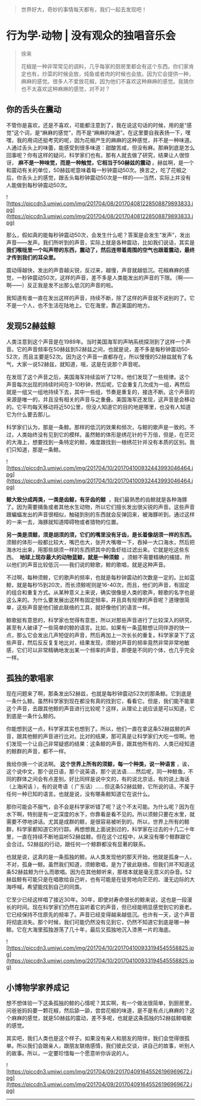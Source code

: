 > 世界好大，奇妙的事情每天都有，我们一起去发现吧！

# 行为学·动物 | 没有观众的独唱音乐会

> 徐来
> 
> 花椒是一种非常常见的调料，几乎每家的厨房里都会有这个东西。你们家肯定也有，炒菜的时候会放，炖鱼或者肉的时候也会放。因为它会提供一种，麻麻的感觉。很多人不爱放花椒，因为他们不喜欢这种麻麻的感觉。我猜你也不太喜欢这种麻麻的感觉，对不对？

## 你的舌头在震动

不管你是喜欢，还是不喜欢，可能都注意到了，我在说这句话的时候，用的是“感觉”这个词，是“麻麻的感觉”，而不是“麻麻的味道”。在这里要自我表扬一下，嘿嘿，我的用词还挺考究的呢，因为花椒产生的麻麻的这种感觉，并不是一种味道。人通过舌头上的味蕾，能感受到很多味道：甜酸苦咸，但没有麻。那麻到底是怎么回事呢？你有这样的疑问，科学家们也有。那有人就去做了研究，结果让人很惊讶， **麻不是一种味觉，而是一种触觉，它相当于50赫兹的震动** 。赫兹啊，是一个和震动有关的单位，50赫兹呢意味着每一秒钟震动50次。换言之，吃了花椒之后，你舌头上的感觉，跟舌头每秒钟震动50次是一样的——当然，实际上并没有人能做到每秒钟震动50次。

![https://piccdn3.umiwi.com/img/201704/08/201704081228508879893833.jpg](https://piccdn3.umiwi.com/img/201704/08/201704081228508879893833.jpg)

那么，假如真的能每秒钟震动50次，会发生什么呢？答案是会发生“发声”，发出声音——发声。我们所听到的声音，实际上就是各种震动，比如我们说话，其实是 **我们喉咙里一个叫声带的东西，震动了，然后连带着周围的空气也跟着震动，最终才传到我们的耳朵里。**

震动得越快，发出的声音越尖锐，反过来，越慢，声音就越低沉。花椒麻麻的感觉，一秒钟震动50次，这样的声音，差不多是人类能发出的声音的下限。（啊——啊——）反正我是发不出那么低沉的声音的啦。

我知道有谁一直在发出这样的声音，持续不断，除了这样的声音就不说别的了。它不是一个人，也不生活在陆地上。它在海里，靠近美国的地方。    

## 发现52赫兹鲸

人类注意到这个声音是在1989年。当时美国海军的声呐系统探测到了这样一个声音。它的声音频率在50赫兹到52赫兹之间，也就是说，差不多是每秒钟震动50-52次，而且主要是52次。因为这个声音一直都存在，所以慢慢的52赫兹就有了名气，大家一说52赫兹，就知道，哦，这是在说那个声音呢。

在发现了这个声音之后，美国海军持续监听了12年。他们发现了一些规律。这个声音每次出现的持续时间在3-10秒钟，然后呢，它会重复几次成为一组，再然后就是一组又一组地持续下去，其中一些组，节奏是重复的，接连不断。这个声音的来源是唯一的，并且没有相关的声音与之重叠。美国海军还发现，这声音是会移动的。它平均每天移动将近50公里，但没人知道它的目的地是哪里，也没有人知道它为什么要去那儿。

科学家们认为，那是一条鲸。那样的低沉的效果和频次，与鲸的歌声是一致的。不过，人类始终没有见到它的模样。虽然鲸的体形是绣花针的千万倍，但是，在茫茫的大海上，想要找到一条特定的鲸，难度跟找到一根绣花针并没有本质的区别。我们只知道，那是一条鲸。

![https://piccdn3.umiwi.com/img/201704/10/201704100932443993046464.jpg](https://piccdn3.umiwi.com/img/201704/10/201704100932443993046464.jpg)

 **鲸大致分成两类，一类是齿鲸，有牙齿的鲸**  ，我们最熟悉的齿鲸就是各种海豚了。因为需要捕鱼或者其他水生动物，所以它们擅长发出很尖锐的声音。这些声音跟蝙蝠发出的声音很相似，触碰到别的东西就会反弹回来，被海豚听到。通过这样的一来一去，海豚就知道障碍物或者猎物的位置。

 **另一类是须鲸，须是胡须的须，它们的嘴里没有牙齿，是长着像胡须一样的东西。** 须鲸的体形一般都比较大，嘴巴也大，张开大嘴嗷一下，吞掉一大口海水，然后把海水吐出来，用那些胡须一样的东西把其中的鱼虾给过滤出来。它就是吃这些东西。  **地球上现存最大的动物蓝鲸，就是一种须鲸**  。须鲸不需要精确的捕猎，所以他们的声音比较低沉——我们说的鲸歌，鲸的歌唱，就是这种声音。

不过啊，每种须鲸，它的歌声的频率，也就是每秒钟震动的次数是一定的。比如蓝鲸，就是每秒15到20次，而长须鲸呢则是16-40次，而且，他们的声音，有固定的组合和重复方式。从某种意义上来说，确实很像是人类的歌声，鲸歌的名字也是这么来的。为什么要发展出这样有固定频率，并且具有规律的声音呢？道理很简单，这些声音是他们彼此联络的工具，就好像他们的语言一样。

鲸歌挺有意思的，科学家也觉得有意思，所以对那些声音进行了比较深入的研究，甚至有人破译了一些简单的鲸的语言。比如，如果有一条蓝鲸想让同伴游的快一点，那么它会发出几声短促的声音，然后再加上一次长长的重复。科学家录下了这些声音，然后反反复复地比对，结果发现，须鲸对声音的频率竟然非常非常地敏感，它们可以非常精确地发出某一个频率的声音，即便是不同的个体，也几乎完全一样。

## 孤独的歌唱家

现在问题来了啊，那条发出52赫兹，也就是每秒钟震动52次的那条鲸。它到底是一条什么鲸。虽然科学家到现在都没有真的找到它，看看它。但是，我们能不能拿这个声音，去跟其他鲸的声音进行比较呢？这样，从理论上说应该是可以知道，它到底是一条什么鲸的。

你能想到这一点，科学家其实也想到了。所以，他们一直在拿这条52赫兹鲸的声音，跟其他鲸的声音进行比对。比对的结果，那可真是让科学家们大吃一惊啊。他们发现一个让自己非常疑惑的结果：这条鲸的声音，跟其他所有的、人类已经知道的鲸群的声音，都不一样。

我给你换一个说法啊。 **这个世界上所有的须鲸，每一个种类，说一种语言** ，诶，这个说中文，那个说日语，那个说英语，那个说法语……然后呢，同一种鲸鱼，不同的群体之间会有点差别。好比同样是说中文的，有的说北京话，有的说上海话（上海闲话 ），有的说粤语（ 广东话）……但这条52赫兹鲸，它所说的话，不属于任何一种已知的语言。也就是说，没有哪条鲸知道它在说什么。

那你可能会不服气，会不会是科学家听错了呢？这个不太可能。为什么呢？因为在水下啊，特别是有一定深度的水下，你靠看是看不见的。所以须鲸只要在水里，就需要不停地讲话。尤其是成群的鲸，是很容易被听到的。所以，世界上所有的鲸群，科学家都知道它的行踪。再想想我上面说到过的，科学家在过去的十几二十年里，一直在持续不断地监听52赫兹鲸。但在这个过程中，从来没有哪个鲸群跟它会合过。52赫兹的行动，跟任何一个鲸群都没有显著的联系。

也就是说，这真的是一条孤独的鲸。从人类发现他的那天开始，他就是孤身一人，不对，孤身一鲸。虽然我们知道，须鲸歌唱，是为了彼此联络，但我们并不知道这条52赫兹鲸为什么而歌唱。因为在其他鲸听来，那根本就是毫无意义的杂音。52赫兹鲸有可能只是在唱歌给自己听，也有可能是在徒劳地向茫茫的、漫无边际的大海呼喊，希望能找到自己的同类。

它至少已经这样唱了接近30年。30年，即使对寿命很长的鲸来说，这也是一段漫长的时间。现在科学家们仍然在监听着它的声音，但已经能明显感觉到它的衰老。它已经保持不住原先的频率了。声音已经变得越来越低沉。也许有一天，这个声音将彻底消失。那个时候，我们可能仍然没有见到它，仍然不知道它到底是哪一种鲸。它在大海里孤独游荡了几十年，最后又孤独地沉入漆黑一片的海底。

![https://piccdn3.umiwi.com/img/201704/10/201704100933194545558825.jpg](https://piccdn3.umiwi.com/img/201704/10/201704100933194545558825.jpg)

## 小博物学家养成记

想不想体验一下这条孤独的鲸的心情呢？其实啊，有一个做法很简单，到厨房里，问爸爸妈妈要一颗花椒，然后舔一舔，尝尝花椒的味道，是不是有点儿麻麻的？这个麻麻的感觉，就是50赫兹的震动，差不多呢，也就是这条孤独的52赫兹鲸唱歌的感觉。

其实吧，我们人类也是这个样子。如果没有亲人和朋友的陪伴，我们会觉得很孤单。所以我们会跟亲人，跟朋友联络感情，我们彼此交谈，讲自己的故事，听别人的故事。所以，一定要珍惜每一个愿意听你诉说的人。

![https://piccdn3.umiwi.com/img/201704/09/201704091645526196969672.jpg](https://piccdn3.umiwi.com/img/201704/09/201704091645526196969672.jpg)

---
